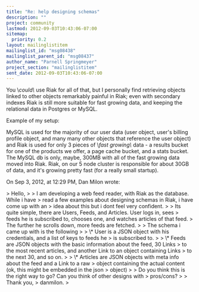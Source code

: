 ```yaml
---
title: "Re: help designing schemas"
description: ""
project: community
lastmod: 2012-09-03T10:43:06-07:00
sitemap:
  priority: 0.2
layout: mailinglistitem
mailinglist_id: "msg08438"
mailinglist_parent_id: "msg08437"
author_name: "Parnell Springmeyer"
project_section: "mailinglistitem"
sent_date: 2012-09-03T10:43:06-07:00
---
```



You \\*could\\* use Riak for all of that, but I personally find retrieving objects 
linked to other objects remarkably painful in Riak; even with secondary indexes 
Riak is still more suitable for fast growing data, and keeping the relational 
data in Postgres or MySQL.

Example of my setup:

MySQL is used for the majority of our user data (user object, user's billing 
profile object, and many many other objects that reference the user object) and 
Riak is used for only 3 pieces of \\*fast growing\\* data - a results bucket for 
one of the products we offer, a page cache bucket, and a stats bucket. The 
MySQL db is only, maybe, 300MB with all of the fast growing data moved into 
Riak. Riak, on our 5 node cluster is responsible for about 30GB of data, and 
it's growing pretty fast (for a really small startup).

On Sep 3, 2012, at 12:29 PM, Dan Milon wrote:

&gt; Hello,
&gt; 
&gt; I am developing a web feed reader, with Riak as the database. While i have 
&gt; read a few examples about designing schemas in Riak, i have come up with an 
&gt; idea about this but i dont feel very confident.
&gt; 
&gt; Its quite simple, there are Users, Feeds, and Articles. User logs in, sees 
&gt; feeds he is subscribed to, chooses one, and watches articles of that feed. 
&gt; The further he scrolls down, more feeds are fetched.
&gt; 
&gt; The schema i came up with is the following
&gt; 
&gt; \\* User is a JSON object with his credentials, and a list of keys to feeds he 
&gt; is subscribed to.
&gt; 
&gt; \\* Feeds are JSON objects with the basic information about the feed, 30 Links 
&gt; to the most recent articles, and another Link to an object containing Links 
&gt; to the next 30, and so on.
&gt; 
&gt; \\* Articles are JSON objects with meta info about the feed and a Link to a raw 
&gt; object containing the actual content (ok, this might be embedded in the json 
&gt; object)
&gt; 
&gt; Do you think this is the right way to go? Can you think of other designs with 
&gt; pros/cons?
&gt; 
&gt; Thank you,
&gt; danmilon.
&gt; 

